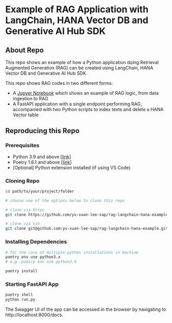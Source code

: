 # Example of RAG Application with LangChain, HANA Vector DB and Generative AI Hub SDK

## About Repo
This repo shows an example of how a Python application doing Retrieval Augmented Generation (RAG) can be created using LangChain, HANA Vector DB and Generative AI Hub SDK.

This repo shows RAG codes in two different forms:
- A [Jupyer Notebook](https://github.com/yu-xuan-lee-sap/rag-langchain-hana-example/blob/44cd4e5001b8fa07e83ce304235f524cd55ea2a9/notebooks/rag_application_example.ipynb) which shows an example of RAG logic, from data ingestion to RAG
- A FastAPI application with a single endpoint performing RAG, accompanied with two Python scripts to index texts and delete a HANA Vector table

## Reproducing this Repo

### Prerequisites
- Python 3.9 and above [[link](https://www.python.org/downloads/)]
- Poetry 1.6.1 and above [[link](https://python-poetry.org/docs/#installing-with-the-official-installer)]
- \[Optional\] Python extension installed (if using VS Code)

### Cloning Repo
```bash
cd path/to/your/project/folder

# choose one of the options below to clone this repo

# clone via https
git clone https://github.com/yu-xuan-lee-sap/rag-langchain-hana-example.git

# clone via ssh
git clone git@github.com:yu-xuan-lee-sap/rag-langchain-hana-example.git
```

### Installing Dependencies
```bash
# for the case of multiple python installations in machine
poetry env use python3.x
# e.g. poetry env use python3.9

poetry install
```

### Starting FastAPI App
```bash
poetry shell
python run.py
```
The Swagger UI of the app can be accessed in the browser by navigating to http://localhost:8000/docs.


